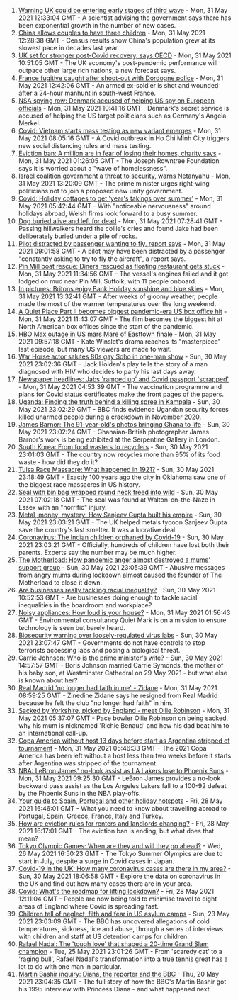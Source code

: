 1. [Warning UK could be entering early stages of third wave](https://www.bbc.co.uk/news/uk-57304515) - Mon, 31 May 2021 12:33:04 GMT - A scientist advising the government says there has been exponential growth in the number of new cases.
2. [China allows couples to have three children](https://www.bbc.co.uk/news/world-asia-china-57303592) - Mon, 31 May 2021 12:28:38 GMT - Census results show China's population grew at its slowest pace in decades last year.
3. [UK set for stronger post-Covid recovery, says OECD](https://www.bbc.co.uk/news/business-57306596) - Mon, 31 May 2021 10:51:05 GMT - The UK economy's post-pandemic performance will outpace other large rich nations, a new forecast says.
4. [France fugitive caught after shoot-out with Dordogne police](https://www.bbc.co.uk/news/world-europe-57304907) - Mon, 31 May 2021 12:42:06 GMT - An armed ex-soldier is shot and wounded after a 24-hour manhunt in south-west France.
5. [NSA spying row: Denmark accused of helping US spy on European officials](https://www.bbc.co.uk/news/world-europe-57302806) - Mon, 31 May 2021 10:41:16 GMT - Denmark's secret service is accused of helping the US target politicians such as Germany's Angela Merkel.
6. [Covid: Vietnam starts mass testing as new variant emerges](https://www.bbc.co.uk/news/world-asia-57303306) - Mon, 31 May 2021 08:05:16 GMT - A Covid outbreak in Ho Chi Minh City triggers new social distancing rules and mass testing.
7. [Eviction ban: A million are in fear of losing their homes, charity says](https://www.bbc.co.uk/news/education-57262181) - Mon, 31 May 2021 01:26:05 GMT - The Joseph Rowntree Foundation says it is worried about a "wave of homelessness".
8. [Israel coalition government a threat to security, warns Netanyahu](https://www.bbc.co.uk/news/world-middle-east-57302814) - Mon, 31 May 2021 13:20:09 GMT - The prime minister urges right-wing politicians not to join a proposed new unity government.
9. [Covid: Holiday cottages to get 'year's takings over summer'](https://www.bbc.co.uk/news/uk-wales-57185065) - Mon, 31 May 2021 05:42:44 GMT - With "noticeable nervousness" around holidays abroad, Welsh firms look forward to a busy summer.
10. [Dog buried alive and left for dead](https://www.bbc.co.uk/news/uk-scotland-highlands-islands-57267473) - Mon, 31 May 2021 07:28:41 GMT - Passing hillwalkers heard the collie's cries and found Jake had been deliberately buried under a pile of rocks.
11. [Pilot distracted by passenger wanting to fly, report says](https://www.bbc.co.uk/news/uk-england-beds-bucks-herts-57281632) - Mon, 31 May 2021 09:01:58 GMT - A pilot may have been distracted by a passenger "constantly asking to try to fly the aircraft", a report says.
12. [Pin Mill boat rescue: Diners rescued as floating restaurant gets stuck](https://www.bbc.co.uk/news/uk-england-suffolk-57305589) - Mon, 31 May 2021 11:34:56 GMT - The vessel's engines failed and it got lodged on mud near Pin Mill, Suffolk, with 11 people onboard.
13. [In pictures: Britons enjoy Bank Holiday sunshine and blue skies](https://www.bbc.co.uk/news/uk-57302185) - Mon, 31 May 2021 13:32:41 GMT - After weeks of gloomy weather, people made the most of the warmer temperatures over the long weekend.
14. [A Quiet Place Part II becomes biggest pandemic-era US box office hit](https://www.bbc.co.uk/news/entertainment-arts-57305362) - Mon, 31 May 2021 11:43:07 GMT - The film becomes the biggest hit at North American box offices since the start of the pandemic.
15. [HBO Max outage in US mars Mare of Easttown finale](https://www.bbc.co.uk/news/entertainment-arts-57305355) - Mon, 31 May 2021 09:57:18 GMT - Kate Winslet's drama reaches its "masterpiece" last episode, but many US viewers are made to wait.
16. [War Horse actor salutes 80s gay Soho in one-man show](https://www.bbc.co.uk/news/entertainment-arts-57239621) - Sun, 30 May 2021 23:02:36 GMT - Jack Holden's play tells the story of a man diagnosed with HIV who decides to party his last days away.
17. [Newspaper headlines: Jabs 'ramped up' and Covid passport 'scrapped'](https://www.bbc.co.uk/news/blogs-the-papers-57302716) - Mon, 31 May 2021 04:53:39 GMT - The vaccination programme and plans for Covid status certificates make the front pages of the papers.
18. [Uganda: Finding the truth behind a killing spree in Kampala](https://www.bbc.co.uk/news/world-africa-57286419) - Sun, 30 May 2021 23:02:29 GMT - BBC finds evidence Ugandan security forces killed unarmed people during a crackdown in November 2020.
19. [James Barnor: The 91-year-old's photos bringing Ghana to life](https://www.bbc.co.uk/news/entertainment-arts-57286417) - Sun, 30 May 2021 23:02:24 GMT - Ghanaian-British photographer James Barnor's work is being exhibited at the Serpentine Gallery in London.
20. [South Korea: From food wasters to recyclers](https://www.bbc.co.uk/news/world-asia-57278292) - Sun, 30 May 2021 23:01:03 GMT - The country now recycles more than 95% of its food waste - how did they do it?
21. [Tulsa Race Massacre: What happened in 1921?](https://www.bbc.co.uk/news/newsbeat-53108682) - Sun, 30 May 2021 23:18:49 GMT - Exactly 100 years ago the city in Oklahoma saw one of the biggest race massacres in US history.
22. [Seal with bin bag wrapped round neck freed into wild](https://www.bbc.co.uk/news/uk-england-norfolk-57287575) - Sun, 30 May 2021 07:02:18 GMT - The seal was found at Walton-on-the-Naze in Essex with an "horrific" injury.
23. [Metal, money, mystery: How Sanjeev Gupta built his empire](https://www.bbc.co.uk/news/business-57176329) - Sun, 30 May 2021 23:03:21 GMT - The UK helped metals tycoon Sanjeev Gupta save the country's last smelter. It was a lucrative deal.
24. [Coronavirus: The Indian children orphaned by Covid-19](https://www.bbc.co.uk/news/world-asia-india-57264629) - Sun, 30 May 2021 23:03:21 GMT - Officially, hundreds of children have lost both their parents. Experts say the number may be much higher.
25. [The Motherload: How pandemic anger almost destroyed a mums' support group](https://www.bbc.co.uk/news/stories-57285368) - Sun, 30 May 2021 23:05:39 GMT - Abusive messages from angry mums during lockdown almost caused the founder of The Motherload to close it down.
26. [Are businesses really tackling racial inequality?](https://www.bbc.co.uk/news/business-57287362) - Sun, 30 May 2021 10:52:53 GMT - Are businesses doing enough to tackle racial inequalities in the boardroom and workplace?
27. [Noisy appliances: How loud is your house?](https://www.bbc.co.uk/news/technology-57200584) - Mon, 31 May 2021 01:56:43 GMT - Environmental consultancy Quiet Mark is on a mission to ensure technology is seen but barely heard.
28. [Biosecurity warning over loosely-regulated virus labs](https://www.bbc.co.uk/news/world-57206510) - Sun, 30 May 2021 23:07:47 GMT - Governments do not have controls to stop terrorists accessing labs and posing a biological threat.
29. [Carrie Johnson: Who is the prime minister's wife?](https://www.bbc.co.uk/news/uk-politics-49192115) - Sun, 30 May 2021 14:57:57 GMT - Boris Johnson married Carrie Symonds, the mother of his baby son, at Westminster Cathedral on 29 May 2021 - but what else is known about her?
30. [Real Madrid 'no longer had faith in me' - Zidane](https://www.bbc.co.uk/sport/football/57305080) - Mon, 31 May 2021 08:59:25 GMT - Zinedine Zidane says he resigned from Real Madrid because he felt the club "no longer had faith" in him.
31. [Sacked by Yorkshire, picked by England - meet Ollie Robinson](https://www.bbc.co.uk/sport/cricket/57228209) - Mon, 31 May 2021 05:37:07 GMT - Pace bowler Ollie Robinson on being sacked, why his mum is nicknamed 'Richie Benaud' and how his dad beat him to an international call-up.
32. [Copa America without host 13 days before start as Argentina stripped of tournament](https://www.bbc.co.uk/sport/football/57304063) - Mon, 31 May 2021 05:46:33 GMT - The 2021 Copa America has been left without a host less than two weeks before it starts after Argentina was stripped of the tournament.
33. [NBA: LeBron James' no-look assist as LA Lakers lose to Phoenix Suns](https://www.bbc.co.uk/sport/av/basketball/57305811) - Mon, 31 May 2021 09:25:30 GMT - LeBron James provides a no-look backward pass assist as the Los Angeles Lakers fall to a 100-92 defeat by the Phoenix Suns in the NBA play-offs.
34. [Your guide to Spain, Portugal and other holiday hotspots](https://www.bbc.co.uk/news/explainers-56997931) - Fri, 28 May 2021 16:46:01 GMT - What you need to know about travelling abroad to Portugal, Spain, Greece, France, Italy and Turkey.
35. [How are eviction rules for renters and landlords changing?](https://www.bbc.co.uk/news/explainers-53860154) - Fri, 28 May 2021 16:17:01 GMT - The eviction ban is ending, but what does that mean?
36. [Tokyo Olympic Games: When are they and will they go ahead?](https://www.bbc.co.uk/news/world-asia-57240044) - Wed, 26 May 2021 16:50:23 GMT - The Tokyo Summer Olympics are due to start in July, despite a surge in Covid cases in Japan.
37. [Covid-19 in the UK: How many coronavirus cases are there in my area?](https://www.bbc.co.uk/news/uk-51768274) - Sun, 30 May 2021 18:06:58 GMT - Explore the data on coronavirus in the UK and find out how many cases there are in your area.
38. [Covid: What's the roadmap for lifting lockdown?](https://www.bbc.co.uk/news/explainers-52530518) - Fri, 28 May 2021 12:11:04 GMT - People are now being told to minimise travel to eight areas of England where Covid is spreading fast.
39. [Children tell of neglect, filth and fear in US asylum camps](https://www.bbc.co.uk/news/world-us-canada-57149721) - Sun, 23 May 2021 23:03:09 GMT - The BBC has uncovered allegations of cold temperatures, sickness, lice and abuse, through a series of interviews with children and staff at US detention camps for children.
40. [Rafael Nadal: The 'tough love' that shaped a 20-time Grand Slam champion](https://www.bbc.co.uk/sport/tennis/56090941) - Tue, 25 May 2021 23:01:26 GMT - From 'scaredy cat' to a 'raging bull', Rafael Nadal's transformation into a true tennis great has a lot to do with one man in particular.
41. [Martin Bashir inquiry: Diana, the reporter and the BBC](https://www.bbc.co.uk/news/uk-56680229) - Thu, 20 May 2021 23:04:35 GMT - The full story of how the BBC's Martin Bashir got his 1995 interview with Princess Diana - and what happened next.
